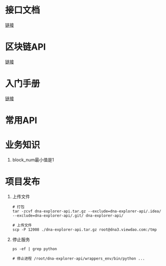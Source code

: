 # 接口文档

[链接](https://www.showdoc.cc/baidang201?page_id=4165938892306231)





# 区块链API

[链接](https://dev.bitshares.works/en/master/api/blockchain_api.html)





# 入门手册

[链接](https://dev.bitshares.works/en/master/bts_guide/index_faq.html)





# 常用API





# 业务知识

1. block_num最小值是1







# 项目发布

1. 上传文件

   ```shell
   # 打包
   tar -zcvf dna-explorer-api.tar.gz --exclude=dna-explorer-api/.idea/ --exclude=dna-explorer-api/.git/ dna-explorer-api/
   
   # 上传文件
   scp -P 12008 ./dna-explorer-api.tar.gz root@dna3.viewdao.com:/tmp
   ```

2. 停止服务

   ```shell
   ps -ef | grep python
   
   # 停止进程 /root/dna-explorer-api/wrappers_env/bin/python ...
   ```

   
